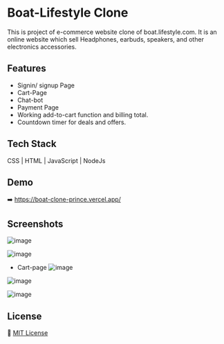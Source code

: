 
# Boat-Lifestyle Clone

This is project of e-commerce website clone of boat.lifestyle.com. It is an online website which sell Headphones, earbuds, speakers, and other electronics accessories.

## Features

- Signin/ signup Page
- Cart-Page
- Chat-bot
- Payment Page
- Working add-to-cart function and billing total.
- Countdown timer for deals and offers.

## Tech Stack

CSS | HTML | JavaScript | NodeJs

## Demo

➡️ https://boat-clone-prince.vercel.app/

## Screenshots

![image](https://github.com/Prince61141/Boat/assets/140962052/927dbd8c-33f2-4d4f-bd7b-16b9ca0a2b22)

![image](https://github.com/Prince61141/Boat/assets/140962052/ef2a465c-702c-4c07-a2e9-06d82ae9c37a)

- Cart-page
![image](https://github.com/Prince61141/Boat/assets/140962052/f128e0ce-2c10-4ed1-a48a-7c92e08c934a)

![image](https://github.com/Prince61141/Boat/assets/140962052/cdea4d35-0635-455c-996e-86d2e5e95764)

![image](https://github.com/Prince61141/Boat/assets/140962052/4e3b8252-2a91-4132-b4c5-ef9d70678c68)


## License

 🚀 [MIT License](https://github.com/Prince61141/Boat/blob/main/MIT%20License)



